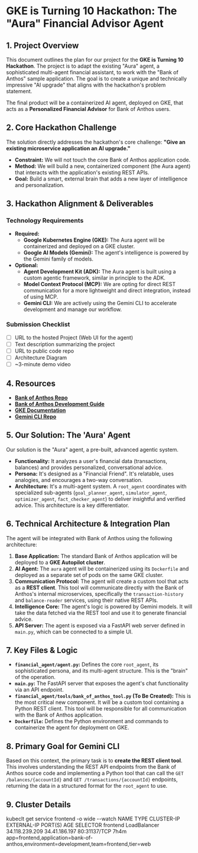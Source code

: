 # GKE is Turning 10 Hackathon: The "Aura" Financial Advisor Agent

## 1. Project Overview

This document outlines the plan for our project for the **GKE is Turning 10 Hackathon**. The project is to adapt the existing "Aura" agent, a sophisticated multi-agent financial assistant, to work with the "Bank of Anthos" sample application. The goal is to create a unique and technically impressive "AI upgrade" that aligns with the hackathon's problem statement.

The final product will be a containerized AI agent, deployed on GKE, that acts as a **Personalized Financial Advisor** for Bank of Anthos users.

## 2. Core Hackathon Challenge

The solution directly addresses the hackathon's core challenge: **"Give an existing microservice application an AI upgrade."**

- **Constraint:** We will not touch the core Bank of Anthos application code.
- **Method:** We will build a new, containerized component (the Aura agent) that interacts with the application's existing REST APIs.
- **Goal:** Build a smart, external brain that adds a new layer of intelligence and personalization.

## 3. Hackathon Alignment & Deliverables

### Technology Requirements

- **Required:**
    - **Google Kubernetes Engine (GKE):** The Aura agent will be containerized and deployed on a GKE cluster.
    - **Google AI Models (Gemini):** The agent's intelligence is powered by the Gemini family of models.
- **Optional:**
    - **Agent Development Kit (ADK):** The Aura agent is built using a custom agentic framework, similar in principle to the ADK.
    - **Model Context Protocol (MCP):** We are opting for direct REST communication for a more lightweight and direct integration, instead of using MCP.
    - **Gemini CLI:** We are actively using the Gemini CLI to accelerate development and manage our workflow.

### Submission Checklist

- [ ] URL to the hosted Project (Web UI for the agent)
- [ ] Text description summarizing the project
- [ ] URL to public code repo
- [ ] Architecture Diagram
- [ ] ~3-minute demo video

## 4. Resources

- **[Bank of Anthos Repo](https://github.com/GoogleCloudPlatform/bank-of-anthos)**
- **[Bank of Anthos Development Guide](https://github.com/GoogleCloudPlatform/bank-of-anthos/blob/main/docs/development.md)**
- **[GKE Documentation](https://cloud.google.com/kubernetes-engine/docs)**
- **[Gemini CLI Repo](https://github.com/GoogleCloudPlatform/gemini-cli)**

## 5. Our Solution: The 'Aura' Agent

Our solution is the "Aura" agent, a pre-built, advanced agentic system.

- **Functionality:** It analyzes a user's financial data (transactions, balances) and provides personalized, conversational advice.
- **Persona:** It's designed as a "Financial Friend". It's relatable, uses analogies, and encourages a two-way conversation.
- **Architecture:** It's a multi-agent system. A `root_agent` coordinates with specialized sub-agents (`goal_planner_agent`, `simulator_agent`, `optimizer_agent`, `fact_checker_agent`) to deliver insightful and verified advice. This architecture is a key differentiator.

## 6. Technical Architecture & Integration Plan

The agent will be integrated with Bank of Anthos using the following architecture:

1.  **Base Application:** The standard Bank of Anthos application will be deployed to a **GKE Autopilot cluster**.
2.  **AI Agent:** The `aura` agent will be containerized using its `Dockerfile` and deployed as a separate set of pods on the same GKE cluster.
3.  **Communication Protocol:** The agent will create a custom tool that acts as a **REST client**. This tool will communicate directly with the Bank of Anthos's internal microservices, specifically the `transaction-history` and `balance-reader` services, using their native REST APIs.
4.  **Intelligence Core:** The agent's logic is powered by Gemini models. It will take the data fetched via the REST tool and use it to generate financial advice.
5.  **API Server:** The agent is exposed via a FastAPI web server defined in `main.py`, which can be connected to a simple UI.

## 7. Key Files & Logic

- **`financial_agent/agent.py`:** Defines the core `root_agent`, its sophisticated persona, and its multi-agent structure. This is the "brain" of the operation.
- **`main.py`:** The FastAPI server that exposes the agent's chat functionality via an API endpoint.
- **`financial_agent/tools/bank_of_anthos_tool.py` (To Be Created):** This is the most critical new component. It will be a custom tool containing a Python REST client. This tool will be responsible for all communication with the Bank of Anthos application.
- **`Dockerfile`:** Defines the Python environment and commands to containerize the agent for deployment on GKE.

## 8. Primary Goal for Gemini CLI

Based on this context, the primary task is to **create the REST client tool**. This involves understanding the REST API endpoints from the Bank of Anthos source code and implementing a Python tool that can call the `GET /balances/{accountId}` and `GET /transactions/{accountId}` endpoints, returning the data in a structured format for the `root_agent` to use.

## 9. Cluster Details

kubeclt get service frontend -o wide --watch
NAME       TYPE           CLUSTER-IP       EXTERNAL-IP     PORT(S)        AGE    SELECTOR
frontend   LoadBalancer   34.118.239.209   34.41.186.197   80:31137/TCP   7h4m   app=frontend,application=bank-of-anthos,environment=development,team=frontend,tier=web